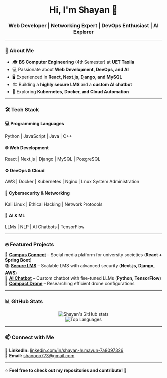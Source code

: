 <h1 align="center">Hi, I'm Shayan 👋</h1>  
<h3 align="center">Web Developer | Networking Expert | DevOps Enthusiast | AI Explorer</h3>

---

### 🚀 About Me  
- 🎓 **BS Computer Engineering** (4th Semester) at **UET Taxila**  
- 💻 Passionate about **Web Development, DevOps, and AI**  
- 🖥️ Experienced in **React, Next.js, Django, and MySQL**  
- 🏗️ Building a **highly secure LMS** and a **custom AI chatbot**  
- 🚀 Exploring **Kubernetes, Docker, and Cloud Automation**  

---

### 🛠️ Tech Stack  
#### **💻 Programming Languages**  
Python | JavaScript | Java | C++  

#### **🌐 Web Development**  
React | Next.js | Django | MySQL | PostgreSQL  

#### **⚙️ DevOps & Cloud**  
AWS | Docker | Kubernetes | Nginx | Linux System Administration  

#### **🔐 Cybersecurity & Networking**  
Kali Linux | Ethical Hacking | Network Protocols  

#### **🤖 AI & ML**  
LLMs | NLP | AI Chatbots | TensorFlow  

---

### 🔥 Featured Projects  
🚀 **[Campus Connect](#)** – Social media platform for university societies (**React + Spring Boot**)  
📚 **[Secure LMS](#)** – Scalable LMS with advanced security (**Next.js, Django, AWS**)  
🤖 **[AI Chatbot](#)** – Custom chatbot with fine-tuned LLMs (**Python, TensorFlow**)  
🚁 **[Compact Drone](#)** – Researching efficient drone configurations  

---

### 📊 GitHub Stats  

<p align="center">
  <img src="https://github-readme-stats.vercel.app/api?username=shanooo773&show_icons=true&theme=radical" alt="Shayan's GitHub stats" />
  <br>
  <img src="https://github-readme-stats.vercel.app/api/top-langs/?username=shanooo773&layout=compact&theme=radical" alt="Top Languages" />
</p>

---

### 📫 Connect with Me  
💼 **LinkedIn:** [linkedin.com/in/shayan-humayun-7a8097326](https://www.linkedin.com/in/shayan-humayun-7a8097326/)  
📧 **Email:** shanooo773@gmail.com  

---

⭐ **Feel free to check out my repositories and contribute!** 🚀


